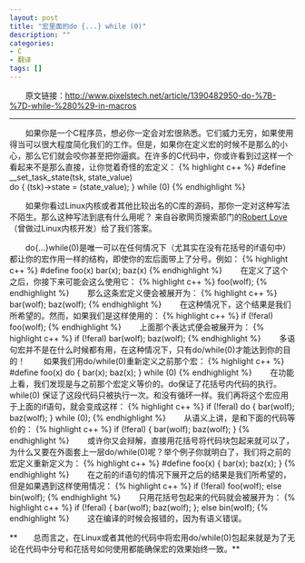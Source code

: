```yaml
---
layout: post
title: "宏里面的do {...} while (0)"
description: ""
categories: 
- C
- 翻译
tags: []
---
```

　　原文链接：http://www.pixelstech.net/article/1390482950-do-%7B-%7D-while-%280%29-in-macros  

----------

　　如果你是一个C程序员，想必你一定会对宏很熟悉。它们威力无穷，如果使用得当可以很大程度简化我们的工作。但是，如果你在定义宏的时候不是那么的小心，那么它们就会咬你甚至把你逼疯。在许多的C代码中，你或许看到过这样一个看起来不是那么直接，让你觉着奇怪的宏定义：
{% highlight c++ %}
#define __set_task_state(tsk, state_value)      \
    do { (tsk)->state = (state_value); } while (0)
{% endhighlight %}

　　如果你看过Linux内核或者其他比较出名的C库的源码，那你一定对这种写法不陌生。那么这种写法到底有什么用呢？ 来自谷歌网页搜索部门的[Robert Love](http://www.quora.com/Robert-Love-1)（曾做过Linux内核开发）给了我们答案。

　　do{...}while(0)是唯一可以在任何情况下（尤其实在没有花括号的if语句中）都让你的宏作用一样的结构，即使你的宏后面带上了分号。例如：
{% highlight c++ %}
#define foo(x)  bar(x); baz(x)
{% endhighlight %}
　　在定义了这个之后，你接下来可能会这么使用它：
{% highlight c++ %}
foo(wolf);
{% endhighlight %}
　　那么这条宏定义便会被展开为：
{% highlight c++ %}
bar(wolf); baz(wolf);
{% endhighlight %}
　　在这种情况下，这个结果是我们所希望的。然而，如果我们是这样使用的：
{% highlight c++ %}
if (!feral)
	foo(wolf);
{% endhighlight %}
　　上面那个表达式便会被展开为：
{% highlight c++ %}
if (!feral)
	bar(wolf);
baz(wolf);
{% endhighlight %}
　　多语句宏并不是在什么时候都有用，在这种情况下，只有do/while(0)才能达到你的目的！
　　如果我们用do/while(0)重新定义之前那个宏：
{% highlight c++ %}
#define foo(x)  do { bar(x); baz(x); } while (0)
{% endhighlight %}
　　在功能上看，我们发现是与之前那个宏定义等价的。do保证了花括号内代码的执行。 while(0) 保证了这段代码只被执行一次。和没有循环一样。我们再将这个宏应用于上面的if语句，就会变成这样：
{% highlight c++ %}
if (!feral)
    do { bar(wolf); baz(wolf); } while (0);
{% endhighlight %}
　　从语义上讲，是和下面的代码等价的：
{% highlight c++ %}
if (!feral) {
    bar(wolf);
    baz(wolf);
}
{% endhighlight %}
　　或许你又会辩解，直接用花括号将代码块包起来就可以了，为什么又要在外面套上一层do/while(0)呢？举个例子你就明白了，我们将之前的宏定义重新定义为：
{% highlight c++ %}
#define foo(x)  { bar(x); baz(x); }
{% endhighlight %}
　　在之前的if语句的情况下展开之后的结果是我们所希望的，但是如果遇到这样使用情况：
{% highlight c++ %}
if (!feral)
    foo(wolf);
else
    bin(wolf);
{% endhighlight %}
　　只用花括号包起来的代码就会被展开为：
{% highlight c++ %}
if (!feral) {
    bar(wolf);
    baz(wolf);
};
else
    bin(wolf);
{% endhighlight %}
　　这在编译的时候会报错的，因为有语义错误。

**　　总而言之，在Linux或者其他的代码中将宏用do/while(0)包起来就是为了无论在代码中分号和花括号如何使用都能确保宏的效果始终一致。**
